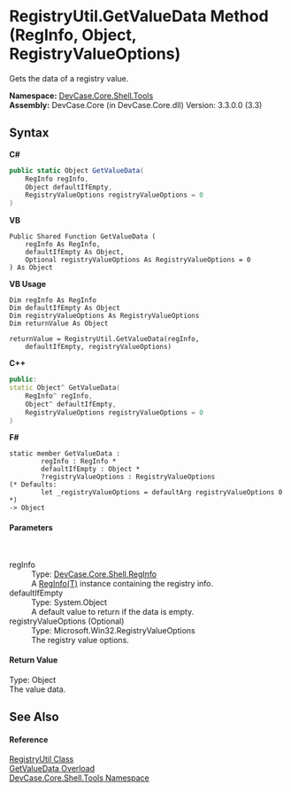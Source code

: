 # RegistryUtil.GetValueData Method (RegInfo, Object, RegistryValueOptions)
 

Gets the data of a registry value.

**Namespace:**&nbsp;<a href="N_DevCase_Core_Shell_Tools">DevCase.Core.Shell.Tools</a><br />**Assembly:**&nbsp;DevCase.Core (in DevCase.Core.dll) Version: 3.3.0.0 (3.3)

## Syntax

**C#**<br />
``` C#
public static Object GetValueData(
	RegInfo regInfo,
	Object defaultIfEmpty,
	RegistryValueOptions registryValueOptions = 0
)
```

**VB**<br />
``` VB
Public Shared Function GetValueData ( 
	regInfo As RegInfo,
	defaultIfEmpty As Object,
	Optional registryValueOptions As RegistryValueOptions = 0
) As Object
```

**VB Usage**<br />
``` VB Usage
Dim regInfo As RegInfo
Dim defaultIfEmpty As Object
Dim registryValueOptions As RegistryValueOptions
Dim returnValue As Object

returnValue = RegistryUtil.GetValueData(regInfo, 
	defaultIfEmpty, registryValueOptions)
```

**C++**<br />
``` C++
public:
static Object^ GetValueData(
	RegInfo^ regInfo, 
	Object^ defaultIfEmpty, 
	RegistryValueOptions registryValueOptions = 0
)
```

**F#**<br />
``` F#
static member GetValueData : 
        regInfo : RegInfo * 
        defaultIfEmpty : Object * 
        ?registryValueOptions : RegistryValueOptions 
(* Defaults:
        let _registryValueOptions = defaultArg registryValueOptions 0
*)
-> Object 

```


#### Parameters
&nbsp;<dl><dt>regInfo</dt><dd>Type: <a href="T_DevCase_Core_Shell_RegInfo">DevCase.Core.Shell.RegInfo</a><br />A <a href="T_DevCase_Core_Shell_RegInfo_1">RegInfo(T)</a> instance containing the registry info.</dd><dt>defaultIfEmpty</dt><dd>Type: System.Object<br />A default value to return if the data is empty.</dd><dt>registryValueOptions (Optional)</dt><dd>Type: Microsoft.Win32.RegistryValueOptions<br />The registry value options.</dd></dl>

#### Return Value
Type: Object<br />The value data.

## See Also


#### Reference
<a href="T_DevCase_Core_Shell_Tools_RegistryUtil">RegistryUtil Class</a><br /><a href="Overload_DevCase_Core_Shell_Tools_RegistryUtil_GetValueData">GetValueData Overload</a><br /><a href="N_DevCase_Core_Shell_Tools">DevCase.Core.Shell.Tools Namespace</a><br />